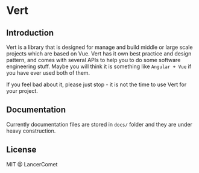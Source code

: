 # Vert

## Introduction

Vert is a library that is designed for manage and build middle or large scale projects which are based on Vue. Vert has it own best practice and design pattern, and comes with several APIs to help you to do some 
software engineering stuff. Maybe you will think it is something like `Angular + Vue` if you have ever used both of them.

If you feel bad about it, please just stop - it is not the time to use Vert for your project.

## Documentation

Currently documentation files are stored in `docs/` folder and they are under heavy construction.

## License

MIT @ LancerComet
